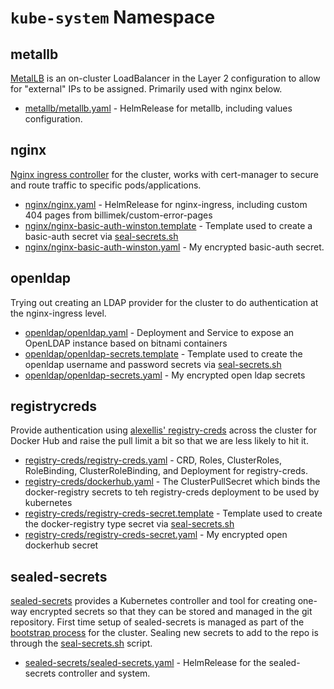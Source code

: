 # `kube-system` Namespace

## metallb

[MetalLB](https://metallb.universe.tf/) is an on-cluster LoadBalancer in the Layer 2 configuration to allow for "external" IPs to be assigned. Primarily used with nginx below.

* [metallb/metallb.yaml](metallb/metallb.yaml) - HelmRelease for metallb, including values configuration.

## nginx

[Nginx ingress controller](https://kubernetes.github.io/ingress-nginx/) for the cluster, works with cert-manager to secure and route traffic to specific pods/applications.

* [nginx/nginx.yaml](nginx/nginx.yaml) - HelmRelease for nginx-ingress, including custom 404 pages from billimek/custom-error-pages
* [nginx/nginx-basic-auth-winston.template](nginx/nginx-basic-auth-winston.template) - Template used to create a basic-auth secret via [seal-secrets.sh](/setup/seal-secrets.sh)
* [nginx/nginx-basic-auth-winston.yaml](nginx/nginx-basic-auth-winston.yaml) - My encrypted basic-auth secret.

## openldap

Trying out creating an LDAP provider for the cluster to do authentication at the nginx-ingress level.

* [openldap/openldap.yaml](openldap/openldap.yaml) - Deployment and Service to expose an OpenLDAP instance based on bitnami containers
* [openldap/openldap-secrets.template](openldap/openldap-secrets.template) - Template used to create the openldap username and password secrets via [seal-secrets.sh](/setup/seal-secrets.sh)
* [openldap/openldap-secrets.yaml](openldap/openldap-secrets.yaml) - My encrypted open ldap secrets

## registrycreds

Provide authentication using [alexellis' registry-creds](https://github.com/alexellis/registry-creds) across the cluster for Docker Hub and raise the pull limit a bit so that we are less likely to hit it.

* [registry-creds/registry-creds.yaml](registry-creds/registry-creds.yaml) - CRD, Roles, ClusterRoles, RoleBinding, ClusterRoleBinding, and Deployment for registry-creds.
* [registry-creds/dockerhub.yaml](registry-creds/dockerhub.yaml) - The ClusterPullSecret which binds the docker-registry secrets to teh registry-creds deployment to be used by kubernetes
* [registry-creds/registry-creds-secret.template](registry-creds/registry-creds-secret.template) - Template used to create the docker-registry type secret via [seal-secrets.sh](/setup/seal-secrets.sh)
* [registry-creds/registry-creds-secret.yaml](registry-creds/registry-creds-secret.yaml) - My encrypted open dockerhub secret


## sealed-secrets

[sealed-secrets](https://github.com/bitnami-labs/sealed-secrets) provides a Kubernetes controller and tool for creating one-way encrypted secrets so that they can be stored and managed in the git repository. First time setup of sealed-secrets is managed as part of the [bootstrap process](/setup/README.md) for the cluster. Sealing new secrets to add to the repo is through the [seal-secrets.sh](/setup/seal-secrets.sh) script.

* [sealed-secrets/sealed-secrets.yaml](sealed-secrets/sealed-secrets.yaml) - HelmRelease for the sealed-secrets controller and system.
